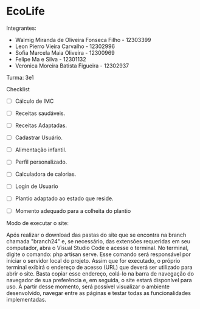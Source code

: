 # EcoLife
Integrantes:
- Walmig Miranda de Oliveira Fonseca Filho - 12303399
- Leon Pierro Vieira Carvalho - 12302996
- Sofia Marcela Maia Oliveira - 12300969
- Felipe Ma e Silva - 12301132
- Veronica Moreira Batista Figueira - 12302937
 
Turma: 3e1

Checklist

- [ ] Cálculo de IMC
- [ ] Receitas saudáveis.
- [ ] Receitas Adaptadas.
- [ ] Cadastrar Usuário.
- [ ] Alimentação infantil.
- [ ] Perfil personalizado.
- [ ] Calculadora de calorias.
- [ ] Login de Usuario
- [ ] Plantio adaptado ao estado que reside.
- [ ] Momento adequado para a colheita do plantio



Modo de executar o site: 

Após realizar o download das pastas do site que se encontra na branch chamada "branch24" e, se necessário, das extensões requeridas em seu computador, abra o Visual Studio Code e acesse o terminal. No terminal, digite o comando: php artisan serve.
Esse comando será responsável por iniciar o servidor local do projeto. Assim que for executado, o próprio terminal exibirá o endereço de acesso (URL) que deverá ser utilizado para abrir o site.
Basta copiar esse endereço, colá-lo na barra de navegação do navegador de sua preferência e, em seguida, o site estará disponível para uso. A partir desse momento, será possível visualizar o ambiente desenvolvido, navegar entre as páginas e testar todas as funcionalidades implementadas.

